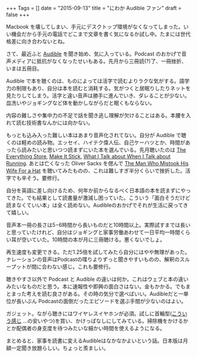 +++
Tags = []
date = "2015-09-13"
title = "にわか Audible ファン"
draft = false
+++

Macbook を壊してしまい、手元にデスクトップ環境がなくなってしまった。いい機会だから手元の電話でどこまで文章を書く気になるか試し中。たまには世代格差に向き合わないとね。

さて、最近ふと [Audible](https://audible.com/) を聞き始め、気に入っている。Podcast のおかげで音声メディアに抵抗がなくなったせいもある。先月から三冊読(?)了、一冊挫折、いまは五冊目。

Audible で本を聴くのは、ものによっては活字で読むよりラクな気がする。語学力の制限もあり、自分は本を読むと消耗する。気がつくと居眠りしたりネットを見たりしてしまう。活字と違い音声は勝手に進んでいき、ダレることが少ない。皿洗いやジョギングなど体を動かしながらだと眠くもならない。

内容の難しさや集中力の不足で話を聞き逃し理解が欠けることはある。本腰を入れて読む技術書なんかには向かない。

もっとも込み入った難しい本はあまり音声化されてない。自分が Audible で聴くのは軽めの読み物。エッセイ、ハイテク偉人伝、自己ケーハツとか、時間があったら読みたいと思いつつ読まずにいた本を選んでいる。先月聴いたのは [The Everything Store](https://audible.com/pd/Bios-Memoirs/The-Everything-Store-Audiobook/B00FJJFO1C), [Make It Stick](https://audible.com/pd/Science-Technology/Make-It-Stick-Audiobook/B00M0EO7EY), [What I Talk about When I Talk about Running](https://audible.com/pd/Bios-Memoirs/What-I-Talk-about-When-I-Talk-about-Running-Audiobook/B002V5BLM8). あとは亡くなった Oliver Sacks を偲んで [The Man Who Mistook His Wife For a Hat](http://www.audible.com/pd/Science-Technology/The-Man-Who-Mistook-His-Wife-for-a-Hat-and-Other-Clinical-Tales-Audiobook/B0051VJH84/) を聴いてみたものの、これは難しすぎ半分くらいで挫折した。活字でも辛そう。要修行。

自分を英語に差し向けるため、何年か前からなるべく日本語の本を読まずにやってきた。でも結果として読書量が激減し困っていた。こういう「面白そうだけど読まなくていい本」は全く読めない。Audibleのおかげでそれが生活に戻ってきて嬉しい。

音声本一冊の長さは5−6時間から長いものだと10時間以上。実際試すまでは長いと思っていたけれど、自分はジョギングと家事労働あわせて一日平均一時間くらい耳が空いていた。10時間の本が月に三冊聴ける。悪くないでしょ。

再生速度も変更できる。ただ1.25倍を試してみたら自分にはやや無理があった。ナレーションの音声はPodcastの喋りよりずっと聞きやすいものの、解釈のスループットが間に合わない感じ。これも要修行。

聴きやすさ以外で Podcast と Audible の違いは何か。これはウェブと本の違いみたいなものだと思う。本に速報性や即興の面白さはない。金もかかる。でもまとまった考えを読む良さがある。その時の気分で選べばいい。Audibleだと一単位が長いぶん Podcastの面倒だったエピソードを選ぶ手間が少ないのはよい。

ガジェット。ながら聴きにはワイヤレスイヤホンが必須。試しに首輪型([こういう感じ](http://www.amazon.co.jp/dp/B00VDES2SE/) …の安いやつ)を買い、かけっぱなしにしてみている。掃除機をかけるかとか配偶者の身支度を待つみたいな細かい時間を使えるようになる。

まとめると、家事を読書に変えるAudibleはなかなかよいという話。日本版は月額一定聞き放題らしい。ちょっと羨ましい。
